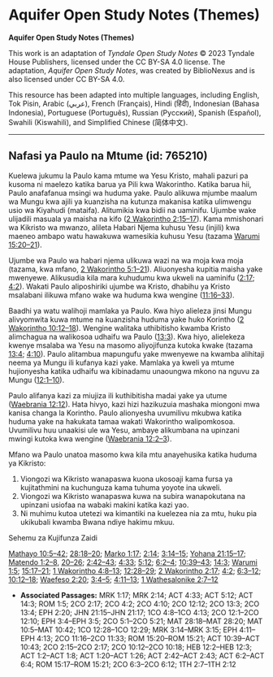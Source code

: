 # Aquifer Open Study Notes (Themes)

**Aquifer Open Study Notes (Themes)**

This work is an adaptation of *Tyndale Open Study Notes* © 2023 Tyndale House Publishers, licensed under the CC BY\-SA 4\.0 license. The adaptation, *Aquifer Open Study Notes*, was created by BiblioNexus and is also licensed under CC BY\-SA 4\.0\.

This resource has been adapted into multiple languages, including English, Tok Pisin, Arabic (عربي), French (Français), Hindi (हिंदी), Indonesian (Bahasa Indonesia), Portuguese (Português), Russian (Русский), Spanish (Español), Swahili (Kiswahili), and Simplified Chinese (简体中文).



--------------------------------

## Nafasi ya Paulo na Mtume (id: 765210)

Kuelewa jukumu la Paulo kama mtume wa Yesu Kristo, mahali pazuri pa kusoma ni maelezo katika barua ya Pili kwa Wakorintho. Katika barua hii, Paulo anafafanua msingi wa huduma yake. Paulo alikuwa mjumbe maalum wa Mungu kwa ajili ya kuanzisha na kutunza makanisa katika ulimwengu usio wa Kiyahudi (mataifa). Alitumikia kwa bidii na uaminifu. Ujumbe wake ulijadili masuala ya maisha na kifo ([2 Wakorintho 2:15–17](https://ref.ly/2Cor2:15-2Cor2:17)). Kama mmishonari wa Kikristo wa mwanzo, alileta Habari Njema kuhusu Yesu (injili) kwa maeneo ambapo watu hawakuwa wamesikia kuhusu Yesu (tazama [Warumi 15:20–21](https://ref.ly/Rom15:20-Rom15:21)).

Ujumbe wa Paulo wa habari njema ulikuwa wazi na wa moja kwa moja (tazama, kwa mfano, [2 Wakorintho 5:1–21](https://ref.ly/2Cor5:1-2Cor5:21)). Aliuonyesha kupitia maisha yake mwenyewe. Alikusudia kila mara kuhudumu kwa ukweli na uaminifu ([2:17](https://ref.ly/2Cor2:17); [4:2](https://ref.ly/2Cor4:2)). Wakati Paulo aliposhiriki ujumbe wa Kristo, dhabihu ya Kristo msalabani ilikuwa mfano wake wa huduma kwa wengine ([11:16–33](https://ref.ly/2Cor11:16-2Cor11:33)).

Baadhi ya watu walihoji mamlaka ya Paulo. Kwa hiyo alieleza jinsi Mungu alivyomwita kuwa mtume na kuanzisha huduma yake huko Korintho ([2 Wakorintho 10:12–18](https://ref.ly/2Cor10:12-2Cor10:18)). Wengine walitaka uthibitisho kwamba Kristo alimchagua na walikosoa udhaifu wa Paulo ([13:3](https://ref.ly/2Cor13:3)). Kwa hiyo, alielekeza kwenye msalaba wa Yesu na masomo aliyojifunza kutoka kwake (tazama [13:4](https://ref.ly/2Cor13:4); [4:10](https://ref.ly/2Cor4:10)). Paulo alitambua mapungufu yake mwenyewe na kwamba alihitaji neema ya Mungu ili kufanya kazi yake. Mamlaka ya kweli ya mtume hujionyesha katika udhaifu wa kibinadamu unaoungwa mkono na nguvu za Mungu ([12:1–10](https://ref.ly/2Cor12:1-2Cor12:10)).

Paulo alifanya kazi za miujiza ili kuthibitisha madai yake ya utume ([Waebrania 12:12](https://ref.ly/2Cor12:12)). Hata hivyo, kazi hizi hazikuzuia mashaka miongoni mwa kanisa changa la Korintho. Paulo alionyesha uvumilivu mkubwa katika huduma yake na hakukata tamaa wakati Wakorintho walipomkosoa. Uvumilivu huu unaakisi ule wa Yesu, ambaye alikumbana na upinzani mwingi kutoka kwa wengine ([Waebrania 12:2–3](https://ref.ly/Heb12:2-Heb12:3)).

Mfano wa Paulo unatoa masomo kwa kila mtu anayehusika katika huduma ya Kikristo:

1. Viongozi wa Kikristo wanapaswa kuona ukosoaji kama fursa ya kujitathmini na kuchunguza kama tuhuma yoyote ina ukweli.
2. Viongozi wa Kikristo wanapaswa kuwa na subira wanapokutana na upinzani usiofaa na wabaki makini katika kazi yao.
3. Ni muhimu kutoa utetezi wa kimantiki na kuelezea nia za mtu, huku pia ukikubali kwamba Bwana ndiye hakimu mkuu.

Sehemu za Kujifunza Zaidi

[Mathayo 10:5–42](https://ref.ly/Matt10:5-Matt10:42); [28:18–20](https://ref.ly/Matt28:18-Matt28:20); [Marko 1:17](https://ref.ly/Mark1:17); [2:14](https://ref.ly/Mark2:14); [3:14–15](https://ref.ly/Mark3:14-Mark3:15); [Yohana 21:15–17](https://ref.ly/John21:15-John21:17); [Matendo 1:2–8](https://ref.ly/Acts1:2-Acts1:8), [20–26](https://ref.ly/Acts1:20-Acts1:26); [2:42–43](https://ref.ly/Acts2:42-Acts2:43); [4:33](https://ref.ly/Acts4:33); [5:12](https://ref.ly/Acts5:12); [6:2–4](https://ref.ly/Acts6:2-Acts6:4); [10:39–43](https://ref.ly/Acts10:39-Acts10:43); [14:3](https://ref.ly/Acts14:3); [Warumi 1:5](https://ref.ly/Rom1:5); [15:17–21](https://ref.ly/Rom15:17-Rom15:21); [1 Wakorintho 4:8–13](https://ref.ly/1Cor4:8-1Cor4:13); [12:28–29](https://ref.ly/1Cor12:28-1Cor12:29); [2 Wakorintho 2:17](https://ref.ly/2Cor2:17); [4:2](https://ref.ly/2Cor4:2); [6:3–12](https://ref.ly/2Cor6:3-2Cor6:12); [10:12–18](https://ref.ly/2Cor10:12-2Cor10:18); [Waefeso 2:20](https://ref.ly/Eph2:20); [3:4–5](https://ref.ly/Eph3:4-Eph3:5); [4:11–13](https://ref.ly/Eph4:11-Eph4:13); [1 Wathesalonike 2:7–12](https://ref.ly/1Thess2:7-1Thess2:12)

* **Associated Passages:** MRK 1:17; MRK 2:14; ACT 4:33; ACT 5:12; ACT 14:3; ROM 1:5; 2CO 2:17; 2CO 4:2; 2CO 4:10; 2CO 12:12; 2CO 13:3; 2CO 13:4; EPH 2:20; JHN 21:15–JHN 21:17; 1CO 4:8–1CO 4:13; 2CO 12:1–2CO 12:10; EPH 3:4–EPH 3:5; 2CO 5:1–2CO 5:21; MAT 28:18–MAT 28:20; MAT 10:5–MAT 10:42; 1CO 12:28–1CO 12:29; MRK 3:14–MRK 3:15; EPH 4:11–EPH 4:13; 2CO 11:16–2CO 11:33; ROM 15:20–ROM 15:21; ACT 10:39–ACT 10:43; 2CO 2:15–2CO 2:17; 2CO 10:12–2CO 10:18; HEB 12:2–HEB 12:3; ACT 1:2–ACT 1:8; ACT 1:20–ACT 1:26; ACT 2:42–ACT 2:43; ACT 6:2–ACT 6:4; ROM 15:17–ROM 15:21; 2CO 6:3–2CO 6:12; 1TH 2:7–1TH 2:12

